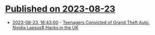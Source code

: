 # [Published on 2023-08-23](index.md)

* [2023-08-23, 16:43:00](https://news.slashdot.org/story/23/08/23/1642249/teenagers-convicted-of-grand-theft-auto-nvidia-lapsus-hacks-in-the-uk?utm_source=rss1.0mainlinkanon&utm_medium=feed) - [Teenagers Convicted of Grand Theft Auto, Nvidia Lapsus$ Hacks in the UK](https://news.slashdot.org/story/23/08/23/1642249/teenagers-convicted-of-grand-theft-auto-nvidia-lapsus-hacks-in-the-uk?utm_source=rss1.0mainlinkanon&utm_medium=feed)
